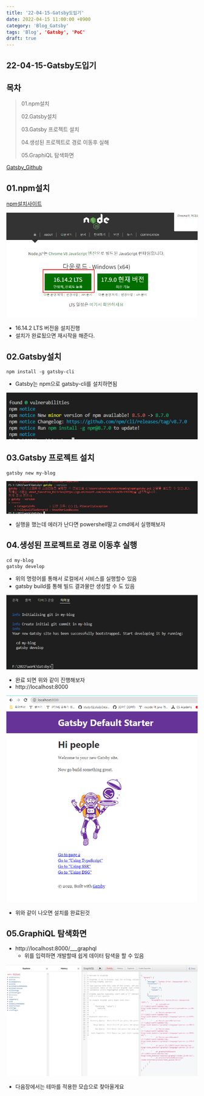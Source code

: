 ```yaml
---
title: '22-04-15-Gatsby도입기'
date: 2022-04-15 11:00:00 +0900
category: 'Blog_Gatsby'
tags: 'Blog', 'Gatsby', 'PoC'
draft: true
---
```


## 22-04-15-Gatsby도입기

## 목차

> 01.npm설치
>
> 02.Gatsby설치
>
> 03.Gatsby 프로젝트 설치
>
> 04.생성된 프로젝트로 경로 이동후 실해
>
> 05.GraphiQL 탐색화면

[Gatsby_Github](https://github.com/gatsbyjs/gatsby-starter-default)

## 01.npm설치

[npm설치사이트](https://nodejs.org/ko/)

![image-20220415105945907](../../assets/img/post/22-04-15-Gatsby도입기.assets/image-20220415105945907.png)

- 16.14.2 LTS 버전을 설치진행
- 설치가 완료됬으면 재시작을 해준다.

## 02.Gatsby설치

```react
npm install -g gatsby-cli
```

- Gatsby는 npm으로 gatsby-cli를 설치하면됨

![image-20220415110802570](../../assets/img/post/22-04-15-Gatsby도입기.assets/image-20220415110802570.png)

## 03.Gatsby 프로젝트 설치

```react
gatsby new my-blog
```

![image-20220415111528644](../../assets/img/post/22-04-15-Gatsby도입기.assets/image-20220415111528644.png)

- 실행을 했는데 에러가 난다면 powershell말고 cmd에서 실행해보자

## 04.생성된 프로젝트로 경로 이동후 실행

```react
cd my-blog
gatsby develop
```

- 위의 명령어를 통해서 로컬에서 서비스를 실행할수 있음
- gatsby build를 통해 빌드 결과물만 생성할 수 도 있음

![image-20220415112242401](../../assets/img/post/22-04-15-Gatsby도입기.assets/image-20220415112242401.png)

- 완료 되면 위와 같이 진행해보자
- http://localhost:8000

![image-20220415112921683](../../assets/img/post/22-04-15-Gatsby도입기.assets/image-20220415112921683.png)

- 위와 같이 나오면 설치를 완료된것

## 05.GraphiQL 탐색화면

- http://localhost:8000/___graphql
  - 위를 입력하면 개발할때 쉽게 데이터 탐색을 할 수 있음

![image-20220415113120135](../../assets/img/post/22-04-15-Gatsby도입기.assets/image-20220415113120135.png)

- 다음장에서는 테마를 적용한 모습으로 찾아올게요